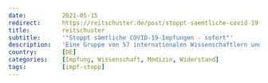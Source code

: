 ```yaml
---
date:          2021-05-15
redirect:      https://reitschuster.de/post/stoppt-saemtliche-covid-19-impfungen-sofort/
title:         reitschuster
subtitle:      '"Stoppt sämtliche COVID-19-Impfungen - sofort"'
description:   'Eine Gruppe von 57 internationalen Wissenschaftlern und Ärzten sieht enorme Risiken und fordert das unverzügliche Ende der Impfkampagne. Die als Vakzine verwendeten Therapien entsprächen nicht der Definition des Begriffs Impfstoff und müssten passender als Gentherapien oder Impfvektortherapien bezeichnet werden.'
country:       [DE]
categories:    [Impfung, Wissenschaft, Medizin, Widerstand]
tags:          [impf-stopp]
---
```

